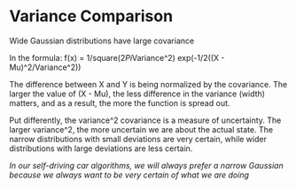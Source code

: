 # Variance Comparison

Wide Gaussian distributions have large covariance

In the formula: f(x) = 1/square(2*Pi*Variance^2) exp(-1/2((X - Mu)^2/Variance^2))

The difference between X and Y is being normalized by the covariance. The larger the value of (X - Mu), the less difference in the variance (width) matters, and as a result, the more the function is spread out.

Put differently, the variance^2 covariance is a measure of uncertainty. The larger variance^2, the more uncertain we are about the actual state. The narrow distributions with small deviations are very certain, while wider distributions with large deviations are less certain.

*In our self-driving car algorithms, we will always prefer a narrow Gaussian because we always want to be very certain of what we are doing*
